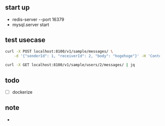 ## start up
- redis-server --port 16379
- mysql.server start

## test usecase

```bash
curl -X POST localhost:8100/v1/sample/messages/ \
    -d '{"senderId": 1, "receiverId": 2, "body": "hogehoge"}' -H 'Content-Type: application/json'
    
curl -X GET localhost:8100/v1/sample/users/2/messages/ | jq
```
 
 
## todo
- [ ] dockerize


## note
- 
